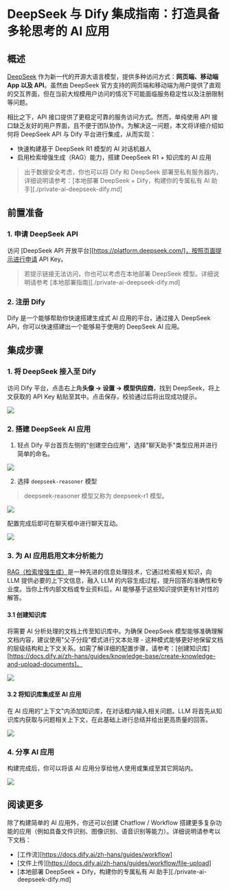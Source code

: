 # DeepSeek 与 Dify 集成指南：打造具备多轮思考的 AI 应用

## 概述

[DeepSeek](https://www.deepseek.com/) 作为新一代的开源大语言模型，提供多种访问方式：**网页端、移动端 App 以及 API**。虽然由 DeepSeek 官方支持的网页端和移动端为用户提供了直观的交互界面，但在当前大规模用户访问的情况下可能面临服务稳定性以及注册限制等问题。

相比之下，API 接口提供了更稳定可靠的服务访问方式。然而，单纯使用 API 接口缺乏友好的用户界面，且不便于团队协作。为解决这一问题，本文将详细介绍如何将 DeepSeek API 与 Dify 平台进行集成，从而实现：

* 快速构建基于 DeepSeek R1 模型的 AI 对话机器人
* 启用检索增强生成（RAG）能力，搭建 DeepSeek R1 + 知识库的 AI 应用

> 出于数据安全考虑，你也可以将 Dify 和 DeepSeek 部署至私有服务器内，详细说明请参考：[本地部署 DeepSeek + Dify，构建你的专属私有 AI 助手][./private-ai-deepseek-dify.md]

## 前置准备

### 1. 申请 DeepSeek API

访问 [DeepSeek API 开放平台][https://platform.deepseek.com/]，按照页面提示进行申请 API Key。

> 若提示链接无法访问，你也可以考虑在本地部署 DeepSeek 模型。详细说明请参考 [本地部署指南][./private-ai-deepseek-dify.md]

### 2. 注册 Dify

Dify 是一个能够帮助你快速搭建生成式 AI 应用的平台，通过接入 DeepSeek API，你可以快速搭建出一个能够易于使用的 DeepSeek AI 应用。

## 集成步骤

### 1. 将 DeepSeek 接入至 Dify

访问 Dify 平台，点击右上角**头像 → 设置 → 模型供应商**，找到 DeepSeek，将上文获取的 API Key 粘贴至其中。点击保存，校验通过后将出现成功提示。

![](https://assets-docs.dify.ai/2025/01/a7d6b4e05a3c9d85d0cb42f4dd018bc8.png)

### 2. 搭建 DeepSeek AI 应用

1. 轻点 Dify 平台首页左侧的"创建空白应用"，选择"聊天助手"类型应用并进行简单的命名。

![](https://assets-docs.dify.ai/2025/01/7f56bc3c836c7248043b656fa95e474e.png)

2. 选择 `deepseek-reasoner` 模型

> deepseek-reasoner 模型又称为 deepseek-r1 模型。

![](https://assets-docs.dify.ai/2025/01/de134c6285985fe1552223eb33641b9f.png)

配置完成后即可在聊天框中进行聊天互动。

![](https://assets-docs.dify.ai/2025/01/3760e9a0cb7c2070978134d8f7f13929.png)

### 3. 为 AI 应用启用文本分析能力

[RAG（检索增强生成）](https://docs.dify.ai/zh-hans/learn-more/extended-reading/retrieval-augment)是一种先进的信息处理技术，它通过检索相关知识，向 LLM 提供必要的上下文信息，融入 LLM 的内容生成过程，提升回答的准确性和专业度。当你上传内部文档或专业资料后，AI 能够基于这些知识提供更有针对性的解答。

#### 3.1 创建知识库

将需要 AI 分析处理的文档上传至知识库中。为确保 DeepSeek 模型能够准确理解文档内容，建议使用"父子分段"模式进行文本处理 - 这种模式能够更好地保留文档的层级结构和上下文关系。如需了解详细的配置步骤，请参考：[创建知识库][https://docs.dify.ai/zh-hans/guides/knowledge-base/create-knowledge-and-upload-documents]。

![](https://assets-docs.dify.ai/2025/01/f38af53d2b124391e2ea32f29da7d87d.png)

#### 3.2 将知识库集成至 AI 应用

在 AI 应用的"上下文"内添加知识库，在对话框内输入相关问题。LLM 将首先从知识库内获取与问题相关上下文，在此基础上进行总结并给出更高质量的回答。

![](https://assets-docs.dify.ai/2025/01/4254ec131fece172a59304414a060f4e.png)

### 4. 分享 AI 应用

构建完成后，你可以将该 AI 应用分享给他人使用或集成至其它网站内。

![](https://assets-docs.dify.ai/2025/01/d32857964683b48027d20d029e7e06c0.png)

## 阅读更多

除了构建简单的 AI 应用外，你还可以创建 Chatflow / Workflow 搭建更多复杂功能的应用（例如具备文件识别、图像识别、语音识别等能力）。详细说明请参考以下文档：

* [工作流][https://docs.dify.ai/zh-hans/guides/workflow]
* [文件上传][https://docs.dify.ai/zh-hans/guides/workflow/file-upload]
* [本地部署 DeepSeek + Dify，构建你的专属私有 AI 助手][./private-ai-deepseek-dify.md]
